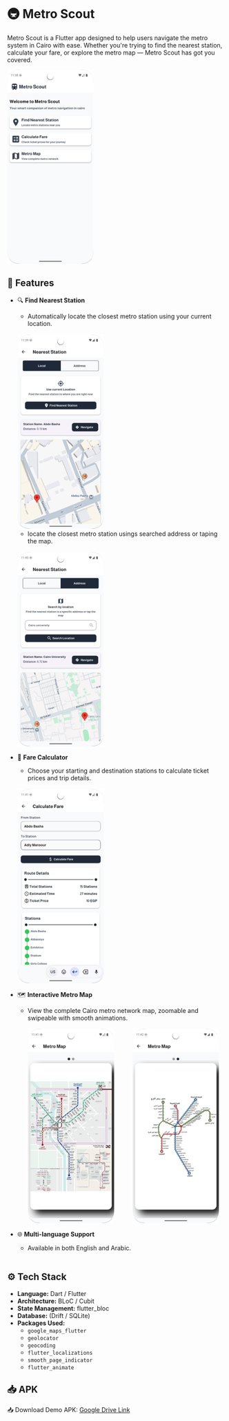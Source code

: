 # 🚇 Metro Scout

Metro Scout is a Flutter app designed to help users navigate the metro system in Cairo with ease. Whether you're trying to find the nearest station, calculate your fare, or explore the metro map — Metro Scout has got you covered.

<img src="screen_shots/home_screenshot.png" alt="drawing" width="200" height="450" />

## 📲 Features

- 🔍 **Find Nearest Station**
  - Automatically locate the closest metro station using your current location.
  <br><br> 
  <img src="screen_shots/nearest_station_local_screenshot.png" alt="drawing" width="200" height="450" />
  
  - locate the closest metro station usings searched address or taping the map.
  <br><br>
  <img src="screen_shots/nearest_station_address_screenshot.png" alt="drawing" width="200" height="450" />

- 💸 **Fare Calculator**
  - Choose your starting and destination stations to calculate ticket prices and trip details.
  <br><br>
  <img src="screen_shots/calculate_fare_screenshot.png" alt="drawing" width="200" height="450" />

- 🗺️ **Interactive Metro Map**
  - View the complete Cairo metro network map, zoomable and swipeable with smooth animations.
   <br><br>
    <img src="screen_shots/metro_map_screenshot.png" alt="drawing" width="200" height="450" />
    &nbsp; &nbsp; &nbsp;&nbsp;&nbsp;&nbsp;&nbsp;
    <img src="screen_shots/metro_map2__screenshot.png" alt="drawing" width="200" height="450" />
    
- 🌐 **Multi-language Support**
  - Available in both English and Arabic.
<br><br>
## ⚙️ Tech Stack

- **Language:** Dart / Flutter
- **Architecture:** BLoC / Cubit
- **State Management:** flutter_bloc
- **Database:** (Drift / SQLite)
- **Packages Used:**
  - `google_maps_flutter`
  - `geolocator`
  - `geocoding`
  - `flutter_localizations`
  - `smooth_page_indicator`
  - `flutter_animate`

## 📥 APK
📥 Download Demo APK: [Google Drive Link](https://drive.google.com/drive/folders/1VY8vFmdAzZCx4xbgHBOU5KKOaUpSBqhH?usp=drive_link)
